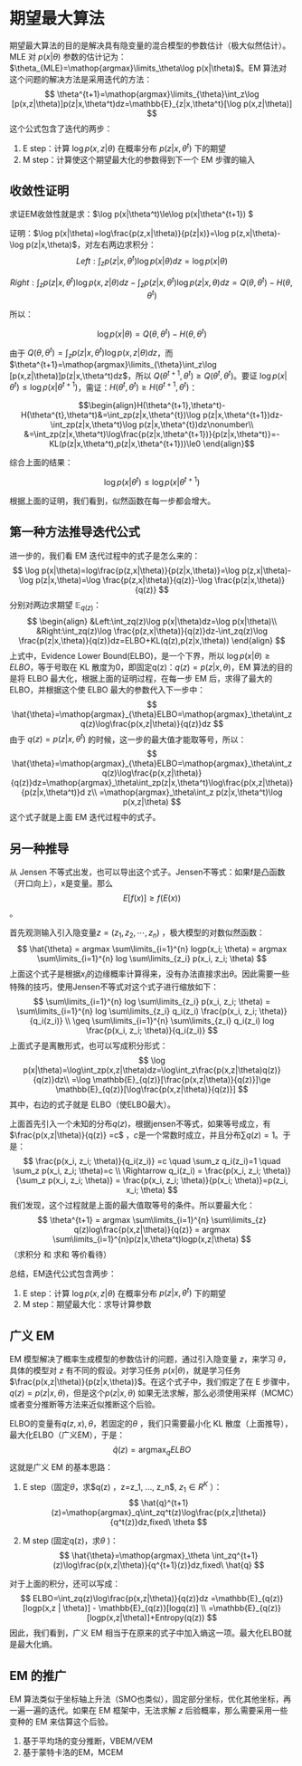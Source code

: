 # 期望最大算法

期望最大算法的目的是解决具有隐变量的混合模型的参数估计（极大似然估计）。MLE 对 $p(x|\theta)$ 参数的估计记为：$\theta_{MLE}=\mathop{argmax}\limits_\theta\log p(x|\theta)$。EM 算法对这个问题的解决方法是采用迭代的方法：
$$
\theta^{t+1}=\mathop{argmax}\limits_{\theta}\int_z\log [p(x,z|\theta)]p(z|x,\theta^t)dz=\mathbb{E}_{z|x,\theta^t}[\log p(x,z|\theta)]
$$
这个公式包含了迭代的两步：

1. E step：计算 $\log p(x,z|\theta)$ 在概率分布 $p(z|x,\theta^t)$ 下的期望
2. M step：计算使这个期望最大化的参数得到下一个 EM 步骤的输入

## 收敛性证明

求证EM收敛性就是求：$\log p(x|\theta^t)\le\log p(x|\theta^{t+1}) $ 

证明：$\log p(x|\theta)=log\frac{p(z,x|\theta)}{p(z|x)}=\log p(z,x|\theta)-\log p(z|x,\theta)$，对左右两边求积分：
$$Left:\int_zp(z|x,\theta^t)\log p(x|\theta)dz=\log p(x|\theta)$$ 

$$Right:\int_zp(z|x,\theta^t)\log p(x,z|\theta)dz-\int_zp(z|x,\theta^t)\log p(z|x,\theta)dz=Q(\theta,\theta^t)-H(\theta,\theta^t)$$ 

所以：

$$\log p(x|\theta)=Q(\theta,\theta^t)-H(\theta,\theta^t)$$ 

由于 $Q(\theta,\theta^t)=\int_zp(z|x,\theta^t)\log p(x,z|\theta)dz$，而 $\theta^{t+1}=\mathop{argmax}\limits_{\theta}\int_z\log [p(x,z|\theta)]p(z|x,\theta^t)dz$，所以 $Q(\theta^{t+1},\theta^t)\ge Q(\theta^t,\theta^t)$。要证 $\log p(x|\theta^t)\le\log p(x|\theta^{t+1})$，需证：$H(\theta^t,\theta^t)\ge H(\theta^{t+1},\theta^t)$：

$$\begin{align}H(\theta^{t+1},\theta^t)-H(\theta^{t},\theta^t)&=\int_zp(z|x,\theta^{t})\log p(z|x,\theta^{t+1})dz-\int_zp(z|x,\theta^t)\log p(z|x,\theta^{t})dz\nonumber\\
&=\int_zp(z|x,\theta^t)\log\frac{p(z|x,\theta^{t+1})}{p(z|x,\theta^t)}=-KL(p(z|x,\theta^t),p(z|x,\theta^{t+1}))\le0
\end{align}$$

综合上面的结果：

$$\log p(x|\theta^t)\le\log p(x|\theta^{t+1})$$

根据上面的证明，我们看到，似然函数在每一步都会增大。

## 第一种方法推导迭代公式

进一步的，我们看 EM 迭代过程中的式子是怎么来的：
$$
\log p(x|\theta)=log\frac{p(z,x|\theta)}{p(z|x,\theta)}=\log p(z,x|\theta)-\log p(z|x,\theta)=\log \frac{p(z,x|\theta)}{q(z)}-\log \frac{p(z|x,\theta)}{q(z)}
$$
分别对两边求期望 $\mathbb{E}_{q(z)}$：
$$
\begin{align}
&Left:\int_zq(z)\log p(x|\theta)dz=\log p(x|\theta)\\
&Right:\int_zq(z)\log \frac{p(z,x|\theta)}{q(z)}dz-\int_zq(z)\log \frac{p(z|x,\theta)}{q(z)}dz=ELBO+KL(q(z),p(z|x,\theta))
\end{align}
$$
上式中，Evidence Lower Bound(ELBO)，是一个下界，所以 $\log p(x|\theta)\ge ELBO$，等于号取在 KL 散度为0，即固定q(z)：$q(z)=p(z|x,\theta)$，EM 算法的目的是将 ELBO 最大化，根据上面的证明过程，在每一步 EM 后，求得了最大的ELBO，并根据这个使 ELBO 最大的参数代入下一步中：
$$
\hat{\theta}=\mathop{argmax}_{\theta}ELBO=\mathop{argmax}_\theta\int_zq(z)\log\frac{p(x,z|\theta)}{q(z)}dz
$$
由于 $ q(z)=p(z|x,\theta^t)$ 的时候，这一步的最大值才能取等号，所以：
$$
\hat{\theta}=\mathop{argmax}_{\theta}ELBO=\mathop{argmax}_\theta\int_zq(z)\log\frac{p(x,z|\theta)}{q(z)}dz=\mathop{argmax}_\theta\int_zp(z|x,\theta^t)\log\frac{p(x,z|\theta)}{p(z|x,\theta^t)}d z\\
=\mathop{argmax}_\theta\int_z p(z|x,\theta^t)\log p(x,z|\theta)
$$
这个式子就是上面 EM 迭代过程中的式子。

##  另一种推导

从 Jensen 不等式出发，也可以导出这个式子。Jensen不等式：如果f是凸函数（开口向上），x是变量。那么$$E[f(x)] \geq f(E(x))$$ 。

首先观测输入引入隐变量$z = (z_1, z_2, \cdots , z_n)$ ，极大模型的对数似然函数：
$$
\hat{\theta} = argmax \sum\limits_{i=1}^{n} logp(x_i; \theta) =
argmax \sum\limits_{i=1}^{n} log \sum\limits_{z_i} p(x_i, z_i; \theta)
$$
上面这个式子是根据$x_i$的边缘概率计算得来，没有办法直接求出$\theta$。因此需要一些特殊的技巧，使用Jensen不等式对这个式子进行缩放如下：
$$
\sum\limits_{i=1}^{n} log \sum\limits_{z_i} p(x_i, z_i; \theta) = 
\sum\limits_{i=1}^{n} log \sum\limits_{z_i} q_i(z_i) \frac{p(x_i, z_i; \theta)}{q_i(z_i)} \\
\geq \sum\limits_{i=1}^{n} \sum\limits_{z_i} q_i(z_i) log \frac{p(x_i, z_i; \theta)}{q_i(z_i)}
$$
上面式子是离散形式，也可以写成积分形式：
$$
\log p(x|\theta)=\log\int_zp(x,z|\theta)dz=\log\int_z\frac{p(x,z|\theta)q(z)}{q(z)}dz\\
=\log \mathbb{E}_{q(z)}[\frac{p(x,z|\theta)}{q(z)}]\ge \mathbb{E}_{q(z)}[\log\frac{p(x,z|\theta)}{q(z)}]
$$
其中，右边的式子就是 ELBO（使ELBO最大）。

上面首先引入一个未知的分布$q(z)$，根据jensen不等式，如果等号成立，有$\frac{p(x,z|\theta)}{q(z)} =c$  ，$c$是一个常数时成立，并且分布$\sum q(z) = 1$。于是：
$$
\frac{p(x_i, z_i; \theta)}{q_i(z_i)} =c \quad \sum_z q_i(z_i)=1 \quad \sum_z p(x_i, z_i; \theta)=c \\
\Rightarrow q_i(z_i) = \frac{p(x_i, z_i; \theta)}{\sum_z p(x_i, z_i; \theta)} 
= \frac{p(x_i, z_i; \theta)}{p(x_i; \theta)}=p(z_i, x_i; \theta)
$$
我们发现，这个过程就是上面的最大值取等号的条件。所以要最大化：
$$
\theta^{t+1} = argmax \sum\limits_{i=1}^{n} \sum\limits_{z} q(z)log\frac{p(x,z|\theta)}{q(z)} = argmax \sum\limits_{i=1}^{n}p(z|x,\theta^t)logp(x,z|\theta)
$$
（求积分 和 求和 等价看待）



总结，EM迭代公式包含两步：

1. E step：计算 $\log p(x,z|\theta)$ 在概率分布 $p(z|x,\theta^t)$ 下的期望
2. M step：期望最大化：求导计算参数

## 广义 EM

EM 模型解决了概率生成模型的参数估计的问题，通过引入隐变量 $z$，来学习 $\theta$，具体的模型对 $z$ 有不同的假设。对学习任务 $p(x|\theta)$，就是学习任务 $\frac{p(x,z|\theta)}{p(z|x,\theta)}$。在这个式子中，我们假定了在 E 步骤中，$q(z)=p(z|x,\theta)$，但是这个$p(z|x,\theta)$ 如果无法求解，那么必须使用采样（MCMC）或者变分推断等方法来近似推断这个后验。

ELBO的变量有$q(z,x), \theta$，若固定的$\theta$ ，我们只需要最小化 KL 散度（上面推导），最大化ELBO（广义EM），于是：
$$
\hat{q}(z)=\mathop{argmax}_q ELBO
$$
这就是广义 EM 的基本思路：

1.  E step（固定$\theta$，求$q(z) $，$z=z_1, ..., z_n$, $z_1 \in R^K$ ）：
    $$
    \hat{q}^{t+1}(z)=\mathop{argmax}_q\int_zq^t(z)\log\frac{p(x,z|\theta)}{q^t(z)}dz,fixed\ \theta
    $$

2.  M step (固定q(z)，求$\theta$ )：
    $$
    \hat{\theta}=\mathop{argmax}_\theta \int_zq^{t+1}(z)\log\frac{p(x,z|\theta)}{q^{t+1}(z)}dz,fixed\ \hat{q}
    $$
    

对于上面的积分，还可以写成：
$$
ELBO=\int_zq(z)\log\frac{p(x,z|\theta)}{q(z)}dz
=\mathbb{E}_{q(z)}[logp(x,z | \theta)] - \mathbb{E}_{q(z)}[logq(z)] \\
=\mathbb{E}_{q(z)}[logp(x,z|\theta)]+Entropy(q(z))
$$
因此，我们看到，广义 EM 相当于在原来的式子中加入熵这一项。最大化ELBO就是最大化熵。

## EM 的推广

EM 算法类似于坐标轴上升法（SMO也类似），固定部分坐标，优化其他坐标，再一遍一遍的迭代。如果在 EM 框架中，无法求解 $z$ 后验概率，那么需要采用一些变种的 EM 来估算这个后验。

1.  基于平均场的变分推断，VBEM/VEM
2.  基于蒙特卡洛的EM，MCEM


